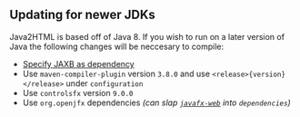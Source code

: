 ## Updating for newer JDKs

Java2HTML is based off of Java 8. If you wish to run on a later version of Java the following changes will be neccesary to compile:


* [Specify JAXB as dependency](https://www.jesperdj.com/2018/09/30/jaxb-on-java-9-10-11-and-beyond/)
* Use `maven-compiler-plugin` version `3.8.0` and use `<release>{version}</release>` under `configuration`
* Use `controlsfx` version `9.0.0`
* Use `org.openjfx` dependencies _(can slap [`javafx-web`](https://mvnrepository.com/artifact/org.openjfx/javafx-web) into `dependencies`)_